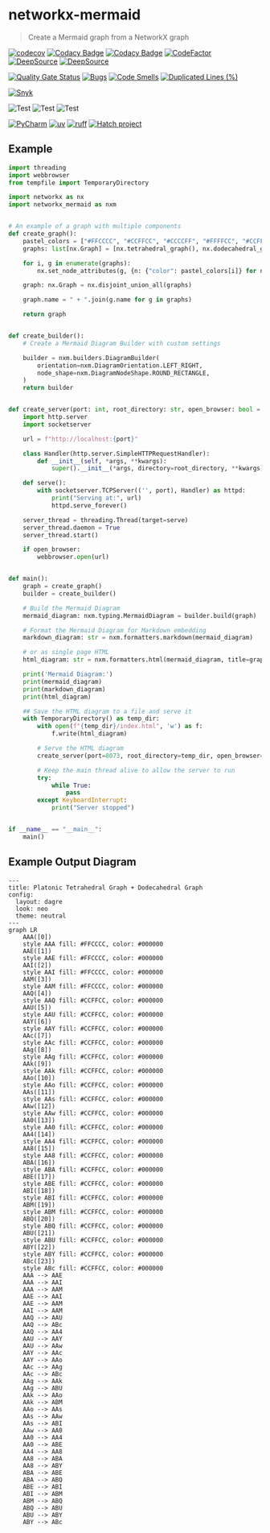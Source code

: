 # networkx-mermaid

> Create a Mermaid graph from a NetworkX graph

[![codecov](https://codecov.io/gh/erivlis/networkx-mermaid/graph/badge.svg?token=lwajrOGQ8o)](https://codecov.io/gh/erivlis/networkx-mermaid)
[![Codacy Badge](https://app.codacy.com/project/badge/Coverage/f0d3c12c51d2484eb8f92e9f29615def)](https://app.codacy.com/gh/erivlis/networkx-mermaid/dashboard?utm_source=gh&utm_medium=referral&utm_content=&utm_campaign=Badge_coverage)
[![Codacy Badge](https://api.codacy.com/project/badge/Grade/2d6220d81d1a48cba762842eb88fee41)](https://app.codacy.com/gh/erivlis/networkx-mermaid?utm_source=github.com&utm_medium=referral&utm_content=erivlis/networkx-mermaid&utm_campaign=Badge_Grade)
[![CodeFactor](https://www.codefactor.io/repository/github/erivlis/networkx-mermaid/badge)](https://www.codefactor.io/repository/github/erivlis/networkx-mermaid)
[![DeepSource](https://app.deepsource.com/gh/erivlis/networkx-mermaid.svg/?label=active+issues&show_trend=true&token=CA0lpqHi7MBnUi3L3AIDlEsJ)](https://app.deepsource.com/gh/erivlis/networkx-mermaid/)
[![DeepSource](https://app.deepsource.com/gh/erivlis/networkx-mermaid.svg/?label=resolved+issues&show_trend=true&token=CA0lpqHi7MBnUi3L3AIDlEsJ)](https://app.deepsource.com/gh/erivlis/networkx-mermaid/)

[![Quality Gate Status](https://sonarcloud.io/api/project_badges/measure?project=erivlis_networkx-mermaid&metric=alert_status)](https://sonarcloud.io/summary/new_code?id=erivlis_networkx-mermaid)
[![Bugs](https://sonarcloud.io/api/project_badges/measure?project=erivlis_networkx-mermaid&metric=bugs)](https://sonarcloud.io/summary/new_code?id=erivlis_networkx-mermaid)
[![Code Smells](https://sonarcloud.io/api/project_badges/measure?project=erivlis_networkx-mermaid&metric=code_smells)](https://sonarcloud.io/summary/new_code?id=erivlis_networkx-mermaid)
[![Duplicated Lines (%)](https://sonarcloud.io/api/project_badges/measure?project=erivlis_networkx-mermaid&metric=duplicated_lines_density)](https://sonarcloud.io/summary/new_code?id=erivlis_networkx-mermaid)

[![Snyk](https://snyk.io/test/github/erivlis/networkx-mermaid/badge.svg)](https://snyk.io/test/github/erivlis/networkx-mermaid)

![Test](https://github.com/erivlis/networkx-mermaid/actions/workflows/test.yml/badge.svg)
![Test](https://github.com/erivlis/networkx-mermaid/actions/workflows/test-beta.yml/badge.svg)
![Test](https://github.com/erivlis/networkx-mermaid/actions/workflows/publish.yml/badge.svg)

<a href="https://www.jetbrains.com/pycharm/"><img alt="PyCharm" src="https://img.shields.io/badge/PyCharm-FCF84A.svg?logo=PyCharm&logoColor=black&labelColor=21D789&color=FCF84A"></a>
<a href="https://github.com/astral-sh/uv"><img alt="uv" src="https://img.shields.io/endpoint?url=https://raw.githubusercontent.com/astral-sh/uv/main/assets/badge/v0.json" style="max-width:100%;"></a>
<a href="https://github.com/astral-sh/ruff"><img alt="ruff" src="https://img.shields.io/endpoint?url=https://raw.githubusercontent.com/astral-sh/ruff/main/assets/badge/v2.json" style="max-width:100%;"></a>
<a href="https://hatch.pypa.io"><img alt="Hatch project" class="off-glb" loading="lazy" src="https://img.shields.io/badge/%F0%9F%A5%9A-Hatch-4051b5.svg"></a>

## Example

```python title="Create a Mermaid Diagram from a NetworkX Graph"
import threading
import webbrowser
from tempfile import TemporaryDirectory

import networkx as nx
import networkx_mermaid as nxm


# An example of a graph with multiple components
def create_graph():
    pastel_colors = ["#FFCCCC", "#CCFFCC", "#CCCCFF", "#FFFFCC", "#CCFFFF", "#FFCCFF"]
    graphs: list[nx.Graph] = [nx.tetrahedral_graph(), nx.dodecahedral_graph()]

    for i, g in enumerate(graphs):
        nx.set_node_attributes(g, {n: {"color": pastel_colors[i]} for n in g.nodes})

    graph: nx.Graph = nx.disjoint_union_all(graphs)

    graph.name = " + ".join(g.name for g in graphs)

    return graph


def create_builder():
    # Create a Mermaid Diagram Builder with custom settings

    builder = nxm.builders.DiagramBuilder(
        orientation=nxm.DiagramOrientation.LEFT_RIGHT,
        node_shape=nxm.DiagramNodeShape.ROUND_RECTANGLE,
    )
    return builder


def create_server(port: int, root_directory: str, open_browser: bool = True) -> threading.Thread:
    import http.server
    import socketserver

    url = f"http://localhost:{port}"

    class Handler(http.server.SimpleHTTPRequestHandler):
        def __init__(self, *args, **kwargs):
            super().__init__(*args, directory=root_directory, **kwargs)

    def serve():
        with socketserver.TCPServer(('', port), Handler) as httpd:
            print("Serving at:", url)
            httpd.serve_forever()

    server_thread = threading.Thread(target=serve)
    server_thread.daemon = True
    server_thread.start()

    if open_browser:
        webbrowser.open(url)


def main():
    graph = create_graph()
    builder = create_builder()

    # Build the Mermaid Diagram
    mermaid_diagram: nxm.typing.MermaidDiagram = builder.build(graph)

    # Format the Mermaid Diagram for Markdown embedding
    markdown_diagram: str = nxm.formatters.markdown(mermaid_diagram)

    # or as single page HTML
    html_diagram: str = nxm.formatters.html(mermaid_diagram, title=graph.name)

    print('Mermaid Diagram:')
    print(mermaid_diagram)
    print(markdown_diagram)
    print(html_diagram)

    ## Save the HTML diagram to a file and serve it
    with TemporaryDirectory() as temp_dir:
        with open(f"{temp_dir}/index.html", 'w') as f:
            f.write(html_diagram)

        # Serve the HTML diagram
        create_server(port=8073, root_directory=temp_dir, open_browser=True)

        # Keep the main thread alive to allow the server to run
        try:
            while True:
                pass
        except KeyboardInterrupt:
            print("Server stopped")


if __name__ == "__main__":
    main()
```

## Example Output Diagram

```mermaid
---
title: Platonic Tetrahedral Graph + Dodecahedral Graph
config:
  layout: dagre
  look: neo
  theme: neutral
---
graph LR
    AAA([0])
    style AAA fill: #FFCCCC, color: #000000
    AAE([1])
    style AAE fill: #FFCCCC, color: #000000
    AAI([2])
    style AAI fill: #FFCCCC, color: #000000
    AAM([3])
    style AAM fill: #FFCCCC, color: #000000
    AAQ([4])
    style AAQ fill: #CCFFCC, color: #000000
    AAU([5])
    style AAU fill: #CCFFCC, color: #000000
    AAY([6])
    style AAY fill: #CCFFCC, color: #000000
    AAc([7])
    style AAc fill: #CCFFCC, color: #000000
    AAg([8])
    style AAg fill: #CCFFCC, color: #000000
    AAk([9])
    style AAk fill: #CCFFCC, color: #000000
    AAo([10])
    style AAo fill: #CCFFCC, color: #000000
    AAs([11])
    style AAs fill: #CCFFCC, color: #000000
    AAw([12])
    style AAw fill: #CCFFCC, color: #000000
    AA0([13])
    style AA0 fill: #CCFFCC, color: #000000
    AA4([14])
    style AA4 fill: #CCFFCC, color: #000000
    AA8([15])
    style AA8 fill: #CCFFCC, color: #000000
    ABA([16])
    style ABA fill: #CCFFCC, color: #000000
    ABE([17])
    style ABE fill: #CCFFCC, color: #000000
    ABI([18])
    style ABI fill: #CCFFCC, color: #000000
    ABM([19])
    style ABM fill: #CCFFCC, color: #000000
    ABQ([20])
    style ABQ fill: #CCFFCC, color: #000000
    ABU([21])
    style ABU fill: #CCFFCC, color: #000000
    ABY([22])
    style ABY fill: #CCFFCC, color: #000000
    ABc([23])
    style ABc fill: #CCFFCC, color: #000000
    AAA --> AAE
    AAA --> AAI
    AAA --> AAM
    AAE --> AAI
    AAE --> AAM
    AAI --> AAM
    AAQ --> AAU
    AAQ --> ABc
    AAQ --> AA4
    AAU --> AAY
    AAU --> AAw
    AAY --> AAc
    AAY --> AAo
    AAc --> AAg
    AAc --> ABc
    AAg --> AAk
    AAg --> ABU
    AAk --> AAo
    AAk --> ABM
    AAo --> AAs
    AAs --> AAw
    AAs --> ABI
    AAw --> AA0
    AA0 --> AA4
    AA0 --> ABE
    AA4 --> AA8
    AA8 --> ABA
    AA8 --> ABY
    ABA --> ABE
    ABA --> ABQ
    ABE --> ABI
    ABI --> ABM
    ABM --> ABQ
    ABQ --> ABU
    ABU --> ABY
    ABY --> ABc
```